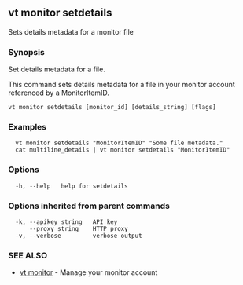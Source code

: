 ## vt monitor setdetails

Sets details metadata for a monitor file

### Synopsis

Set details metadata for a file.

This command sets details metadata for a file in your monitor account
referenced by a MonitorItemID.

```
vt monitor setdetails [monitor_id] [details_string] [flags]
```

### Examples

```
  vt monitor setdetails "MonitorItemID" "Some file metadata."
  cat multiline_details | vt monitor setdetails "MonitorItemID"
```

### Options

```
  -h, --help   help for setdetails
```

### Options inherited from parent commands

```
  -k, --apikey string   API key
      --proxy string    HTTP proxy
  -v, --verbose         verbose output
```

### SEE ALSO

* [vt monitor](vt_monitor.md)	 - Manage your monitor account

